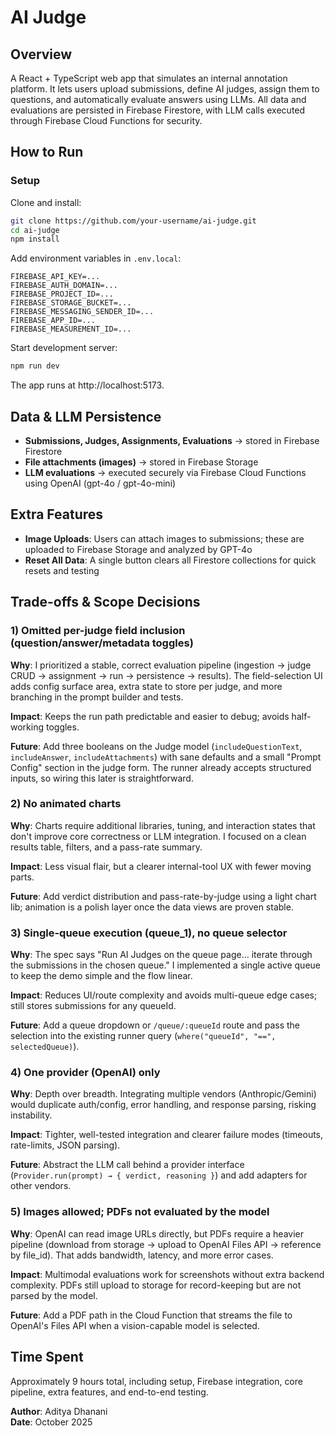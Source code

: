 # AI Judge

## Overview
A React + TypeScript web app that simulates an internal annotation platform. It lets users upload submissions, define AI judges, assign them to questions, and automatically evaluate answers using LLMs. All data and evaluations are persisted in Firebase Firestore, with LLM calls executed through Firebase Cloud Functions for security.

## How to Run

### Setup
Clone and install:
```bash
git clone https://github.com/your-username/ai-judge.git
cd ai-judge
npm install
```

Add environment variables in `.env.local`:
```
FIREBASE_API_KEY=...
FIREBASE_AUTH_DOMAIN=...
FIREBASE_PROJECT_ID=...
FIREBASE_STORAGE_BUCKET=...
FIREBASE_MESSAGING_SENDER_ID=...
FIREBASE_APP_ID=...
FIREBASE_MEASUREMENT_ID=...
```

Start development server:
```bash
npm run dev
```
The app runs at http://localhost:5173.

## Data & LLM Persistence
- **Submissions, Judges, Assignments, Evaluations** → stored in Firebase Firestore
- **File attachments (images)** → stored in Firebase Storage
- **LLM evaluations** → executed securely via Firebase Cloud Functions using OpenAI (gpt-4o / gpt-4o-mini)

## Extra Features
- **Image Uploads**: Users can attach images to submissions; these are uploaded to Firebase Storage and analyzed by GPT-4o
- **Reset All Data**: A single button clears all Firestore collections for quick resets and testing

## Trade-offs & Scope Decisions

### 1) Omitted per-judge field inclusion (question/answer/metadata toggles)
**Why**: I prioritized a stable, correct evaluation pipeline (ingestion → judge CRUD → assignment → run → persistence → results). The field-selection UI adds config surface area, extra state to store per judge, and more branching in the prompt builder and tests.

**Impact**: Keeps the run path predictable and easier to debug; avoids half-working toggles.

**Future**: Add three booleans on the Judge model (`includeQuestionText`, `includeAnswer`, `includeAttachments`) with sane defaults and a small "Prompt Config" section in the judge form. The runner already accepts structured inputs, so wiring this later is straightforward.

### 2) No animated charts
**Why**: Charts require additional libraries, tuning, and interaction states that don't improve core correctness or LLM integration. I focused on a clean results table, filters, and a pass-rate summary.

**Impact**: Less visual flair, but a clearer internal-tool UX with fewer moving parts.

**Future**: Add verdict distribution and pass-rate-by-judge using a light chart lib; animation is a polish layer once the data views are proven stable.

### 3) Single-queue execution (queue_1), no queue selector
**Why**: The spec says "Run AI Judges on the queue page… iterate through the submissions in the chosen queue." I implemented a single active queue to keep the demo simple and the flow linear.

**Impact**: Reduces UI/route complexity and avoids multi-queue edge cases; still stores submissions for any queueId.

**Future**: Add a queue dropdown or `/queue/:queueId` route and pass the selection into the existing runner query (`where("queueId", "==", selectedQueue)`).

### 4) One provider (OpenAI) only
**Why**: Depth over breadth. Integrating multiple vendors (Anthropic/Gemini) would duplicate auth/config, error handling, and response parsing, risking instability.

**Impact**: Tighter, well-tested integration and clearer failure modes (timeouts, rate-limits, JSON parsing).

**Future**: Abstract the LLM call behind a provider interface (`Provider.run(prompt) → { verdict, reasoning }`) and add adapters for other vendors.

### 5) Images allowed; PDFs not evaluated by the model
**Why**: OpenAI can read image URLs directly, but PDFs require a heavier pipeline (download from storage → upload to OpenAI Files API → reference by file_id). That adds bandwidth, latency, and more error cases.

**Impact**: Multimodal evaluations work for screenshots without extra backend complexity. PDFs still upload to storage for record-keeping but are not parsed by the model.

**Future**: Add a PDF path in the Cloud Function that streams the file to OpenAI's Files API when a vision-capable model is selected.

## Time Spent
Approximately 9 hours total, including setup, Firebase integration, core pipeline, extra features, and end-to-end testing.

**Author**: Aditya Dhanani  
**Date**: October 2025